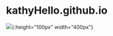 # kathyHello.github.io
![](http://chuantu.biz/t6/319/1527229755x-1404781192.gif){:height="100px" width="400px"}
